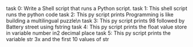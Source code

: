 task 0: Write a Shell script that runs a Python script.
task 1: This shell script runs the python code
task 2: This py script prints Programming is like building a multilingual puzzle\n
task 3: This py script prints 98 followed by Battery street using fstring
task 4: This py script prints the float value store in variable number in2 decimal place
task 5: This py script prints the variable str 3x and the first 10 values of str
